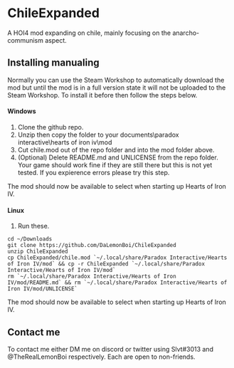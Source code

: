 # ChileExpanded
A HOI4 mod expanding on chile, mainly focusing on the anarcho-communism aspect.

## Installing manualing 
Normally you can use the Steam Workshop to automatically download the mod but until the mod is in a full version state it will not be uploaded to the Steam Workshop. To install it before then follow the steps below.

#### Windows

1. Clone the github repo.
2. Unzip then copy the folder to your documents\paradox interactive\hearts of iron iv\mod
3. Cut chile.mod out of the repo folder and into the mod folder above.
4. (Optional) Delete README.md and UNLICENSE from the repo folder. Your game should work fine if they are still there but this is not yet tested. If you expierence errors please try this step.

The mod should now be available to select when starting up Hearts of Iron IV.

#### Linux

1. Run these.
```
cd ~/Downloads
git clone https://github.com/DaLemonBoi/ChileExpanded
unzip ChileExpanded
cp ChileExpanded/chile.mod `~/.local/share/Paradox Interactive/Hearts of Iron IV/mod` && cp -r ChileExpanded `~/.local/share/Paradox Interactive/Hearts of Iron IV/mod`
rm `~/.local/share/Paradox Interactive/Hearts of Iron IV/mod/README.md` && rm `~/.local/share/Paradox Interactive/Hearts of Iron IV/mod/UNLICENSE`
```

The mod should now be available to select when starting up Hearts of Iron IV.

## Contact me

To contact me either DM me on discord or twitter using Slvt#3013 and @TheRealLemonBoi respectively. Each are open to non-friends.
